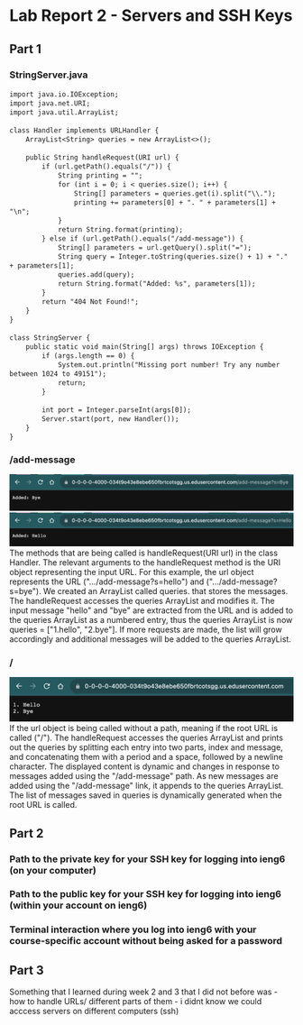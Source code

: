 # Lab Report 2 - Servers and SSH Keys

## Part 1

### StringServer.java
```
import java.io.IOException;
import java.net.URI;
import java.util.ArrayList;

class Handler implements URLHandler {
    ArrayList<String> queries = new ArrayList<>();

    public String handleRequest(URI url) {
        if (url.getPath().equals("/")) {
            String printing = "";
            for (int i = 0; i < queries.size(); i++) {  
                String[] parameters = queries.get(i).split("\\.");  
                printing += parameters[0] + ". " + parameters[1] + "\n";
            }
            return String.format(printing);
        } else if (url.getPath().equals("/add-message")) {
            String[] parameters = url.getQuery().split("=");
            String query = Integer.toString(queries.size() + 1) + "." + parameters[1];
            queries.add(query);
            return String.format("Added: %s", parameters[1]);
        }
        return "404 Not Found!";
    }
}

class StringServer {
    public static void main(String[] args) throws IOException {
        if (args.length == 0) {
            System.out.println("Missing port number! Try any number between 1024 to 49151");
            return;
        }

        int port = Integer.parseInt(args[0]);
        Server.start(port, new Handler());
    }
}
```

### /add-message
![](hello.png)
![](bye.png)
The methods that are being called is handleRequest(URI url) in the class Handler. The relevant arguments to the handleRequest method is the URI object representing the input URL. For this example, the url object represents the URL (".../add-message?s=hello") and (".../add-message?s=bye"). We created an ArrayList called queries. that stores the messages. The handleRequest accesses the queries ArrayList and modifies it. The input message "hello" and "bye" are extracted from the URL and is added to the queries ArrayList as a numbered entry, thus the queries ArrayList is now queries = ["1.hello", "2.bye"]. If more requests are made, the list will grow accordingly and additional messages will be added to the queries ArrayList.

### /
![](add-message.png)
If the url object is being called without a path, meaning if the root URL is called ("/"). The handleRequest accesses the queries ArrayList and prints out the queries by splitting each entry into two parts, index and message, and concatenating them with a period and a space, followed by a newline character. The displayed content is dynamic and changes in response to messages added using the "/add-message" path. As new messages are added using the "/add-message" link, it appends to the queries ArrayList. The list of messages saved in queries is dynamically generated when the root URL is called.

## Part 2

### Path to the private key for your SSH key for logging into ieng6 (on your computer)

### Path to the public key for your SSH key for logging into ieng6 (within your account on ieng6)

### Terminal interaction where you log into ieng6 with your course-specific account without being asked for a password

## Part 3

Something that I learned during week 2 and 3 that I did not before was
    - how to handle URLs/ different parts of them
    - i didnt know we could acccess servers on different computers (ssh)
    
